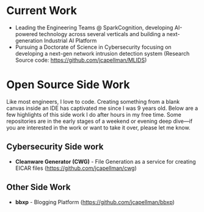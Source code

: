 # Current Work
* Leading the Engineering Teams @ SparkCognition, developing AI-powered technology across several verticals and building a next-generation Industrial AI Platform
* Pursuing a Doctorate of Science in Cybersecurity focusing on developing a next-gen network intrusion detection system (Research Source code: https://github.com/jcapellman/MLIDS)

# Open Source Side Work
Like most engineers, I love to code. Creating something from a blank canvas inside an IDE has captivated me since I was 9 years old. Below are a few highlights of this side work I do after hours in my free time. Some repositories are in the early stages of a weekend or evening deep dive—if you are interested in the work or want to take it over, please let me know.

## Cybersecurity Side work
* **Cleanware Generator (CWG)** - File Generation as a service for creating EICAR files (https://github.com/jcapellman/cwg)

## Other Side Work
* **bbxp** - Blogging Platform (https://github.com/jcapellman/bbxp)
